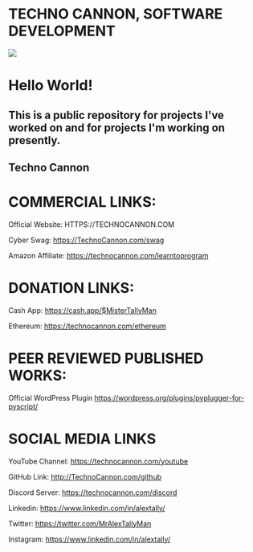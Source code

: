 # TECHNO CANNON, SOFTWARE DEVELOPMENT

<a href="https://technocannon.com/freelance" target="_blank"><img src="https://github.com/TechnoCannon1337/Projects/blob/master/imagefiles/TechnoCannonBusinessCard.png"></a>

# Hello World!

## This is a public repository for projects I've worked on and for projects I'm working on presently.

## Techno Cannon


# COMMERCIAL LINKS:
Official Website:
HTTPS://TECHNOCANNON.COM


Cyber Swag:
https://TechnoCannon.com/swag

Amazon Affiliate:
https://technocannon.com/learntoprogram

# DONATION LINKS:
Cash App:
https://cash.app/$MisterTallyMan

Ethereum:
https://technocannon.com/ethereum

# PEER REVIEWED PUBLISHED WORKS:
Official WordPress Plugin
https://wordpress.org/plugins/pyplugger-for-pyscript/

# SOCIAL MEDIA LINKS
YouTube Channel:
https://technocannon.com/youtube


GitHub Link:
http://TechnoCannon.com/github

Discord Server:
https://technocannon.com/discord

Linkedin:
https://www.linkedin.com/in/alextally/

Twitter:
https://twitter.com/MrAlexTallyMan

Instagram:
https://www.linkedin.com/in/alextally/
